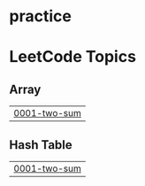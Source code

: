 # practice
<!---LeetCode Topics Start-->
# LeetCode Topics
## Array
|  |
| ------- |
| [0001-two-sum](https://github.com/aishuJL/practice/tree/master/0001-two-sum) |
## Hash Table
|  |
| ------- |
| [0001-two-sum](https://github.com/aishuJL/practice/tree/master/0001-two-sum) |
<!---LeetCode Topics End-->
